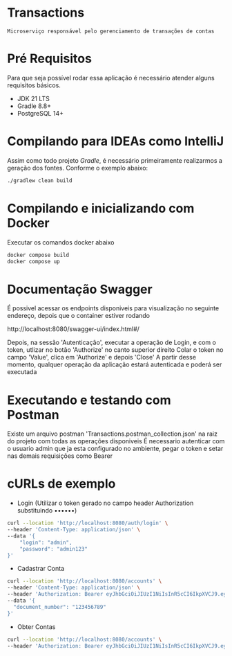 # Transactions

`Microserviço responsável pelo gerenciamento de transações de contas`

# Pré Requisitos

Para que seja possível rodar essa aplicação é necessário atender alguns requisitos básicos.

- JDK 21 LTS
- Gradle 8.8+
- PostgreSQL 14+

# Compilando para IDEAs como IntelliJ

Assim como todo projeto *Gradle*, é necessário primeiramente realizarmos a geração dos fontes. Conforme o exemplo abaixo:

```bash
./gradlew clean build
```

# Compilando e inicializando com Docker

Executar os comandos docker abaixo

```bash
docker compose build
docker compose up
```

# Documentação Swagger

É possivel acessar os endpoints disponiveis para visualização no seguinte endereço, depois que o container estiver rodando

http://localhost:8080/swagger-ui/index.html#/

Depois, na sessão 'Autenticação', executar a operação de Login, e com o token, utlizar no botão 'Authorize' no canto superior direito
Colar o token no campo 'Value', clica em 'Authorize' e depois 'Close'
A partir desse momento, qualquer operação da aplicação estará autenticada e poderá ser executada

# Executando e testando com Postman

Existe um arquivo postman 'Transactions.postman_collection.json' na raiz do projeto com todas as operações disponiveis
É necessario autenticar com o usuario admin que ja esta configurado no ambiente, pegar o token e setar nas demais requisições como Bearer

# cURLs de exemplo

- Login (Utilizar o token gerado no campo header Authorization substituindo ••••••)
```bash
curl --location 'http://localhost:8080/auth/login' \
--header 'Content-Type: application/json' \
--data '{
    "login": "admin",
    "password": "admin123"
}'
```
- Cadastrar Conta
```bash
curl --location 'http://localhost:8080/accounts' \
--header 'Content-Type: application/json' \
--header 'Authorization: Bearer eyJhbGciOiJIUzI1NiIsInR5cCI6IkpXVCJ9.eyJpc3MiOiJhdXRoLWFwaSIsInN1YiI6ImFkbWluIiwiZXhwIjoxNzM3OTI5MDg4fQ.BF9wtW0int7Wxsoqdxk-A8qn3b8ruY_U6YUVqEJnT5c' \
--data '{
  "document_number": "123456789"
}'
```

- Obter Contas
```bash
curl --location 'http://localhost:8080/accounts' \
--header 'Authorization: Bearer eyJhbGciOiJIUzI1NiIsInR5cCI6IkpXVCJ9.eyJpc3MiOiJhdXRoLWFwaSIsInN1YiI6ImFkbWluIiwiZXhwIjoxNzM3OTM3MzEzfQ.1Ln4Is5TIc2cAMkjSlu9As5rmmvQNFOyacEGxoXXhbs'
```